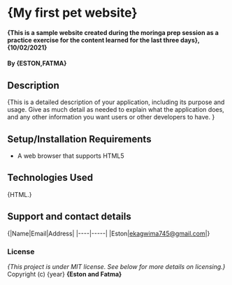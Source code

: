 # {My first pet website}
#### {This is a sample website created during the moringa prep session as a practice exercise for the content learned for the last three days}, {10/02/2021}
#### By **{ESTON,FATMA}**
## Description
{This is a detailed description of your application, including its purpose and usage.  Give as much detail as needed to explain what the application does, and any other information you want users or other developers to have. }
## Setup/Installation Requirements
* A web browser that supports HTML5
## Technologies Used
{HTML.}
## Support and contact details
{|Name|Email|Address|
|----|-----|
|Eston|ekagwima745@gmail.com|}
### License
*{This project is under MIT license.  See below for more details on licensing.}*
Copyright (c) {year} **{Eston and Fatma}**